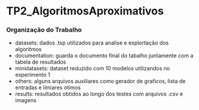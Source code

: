 # TP2_AlgoritmosAproximativos

### Organização do Trabalho

- datasets: dados .tsp utilizados para analise e explortação dos algoritmos
- documentation: guarda o documento final do tabalho juntamente com a tabela de resultados
- minidatasets: dataset reduzido com 10 modelos utilizandos no experimento 1
- others: alguns arquivos auxiliares como gerador de graficos, lista de entradas e limiares otimos
- results: resultados obtidos ao longo dos testes com arquivos .csv e imagens
